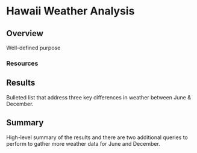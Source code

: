 # Hawaii Weather Analysis
## Overview
Well-defined purpose
### Resources

## Results
Bulleted list that address three key differences in weather between June & December.

## Summary
High-level summary of the results and there are two additional queries to perform to gather more weather data for June and December.
